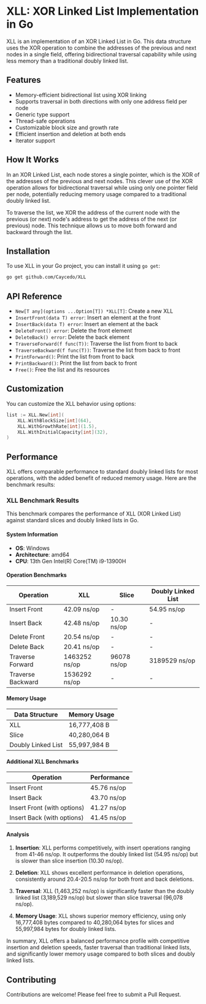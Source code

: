 # XLL: XOR Linked List Implementation in Go

XLL is an implementation of an XOR Linked List in Go. This data structure uses the XOR operation to combine the addresses of the previous and next nodes in a single field, offering bidirectional traversal capability while using less memory than a traditional doubly linked list.

## Features

- Memory-efficient bidirectional list using XOR linking
- Supports traversal in both directions with only one address field per node
- Generic type support
- Thread-safe operations
- Customizable block size and growth rate
- Efficient insertion and deletion at both ends
- Iterator support

## How It Works

In an XOR Linked List, each node stores a single pointer, which is the XOR of the addresses of the previous and next nodes. This clever use of the XOR operation allows for bidirectional traversal while using only one pointer field per node, potentially reducing memory usage compared to a traditional doubly linked list.

To traverse the list, we XOR the address of the current node with the previous (or next) node's address to get the address of the next (or previous) node. This technique allows us to move both forward and backward through the list.

## Installation

To use XLL in your Go project, you can install it using `go get`:

```bash
go get github.com/Caycedo/XLL
```

## API Reference

- `New[T any](options ...Option[T]) *XLL[T]`: Create a new XLL
- `InsertFront(data T) error`: Insert an element at the front
- `InsertBack(data T) error`: Insert an element at the back
- `DeleteFront() error`: Delete the front element
- `DeleteBack() error`: Delete the back element
- `TraverseForward(f func(T))`: Traverse the list from front to back
- `TraverseBackward(f func(T))`: Traverse the list from back to front
- `PrintForward()`: Print the list from front to back
- `PrintBackward()`: Print the list from back to front
- `Free()`: Free the list and its resources

## Customization

You can customize the XLL behavior using options:

```go
list := XLL.New[int](
    XLL.WithBlockSize[int](64),
    XLL.WithGrowthRate[int](1.5),
    XLL.WithInitialCapacity[int](32),
)
```

## Performance

XLL offers comparable performance to standard doubly linked lists for most operations, with the added benefit of reduced memory usage. Here are the benchmark results:

### XLL Benchmark Results

This benchmark compares the performance of XLL (XOR Linked List) against standard slices and doubly linked lists in Go.

#### System Information
- **OS**: Windows
- **Architecture**: amd64
- **CPU**: 13th Gen Intel(R) Core(TM) i9-13900H

#### Operation Benchmarks

| Operation | XLL | Slice | Doubly Linked List |
|-----------|-----|-------|---------------------|
| Insert Front | 42.09 ns/op | - | 54.95 ns/op |
| Insert Back | 42.48 ns/op | 10.30 ns/op | - |
| Delete Front | 20.54 ns/op | - | - |
| Delete Back | 20.41 ns/op | - | - |
| Traverse Forward | 1463252 ns/op | 96078 ns/op | 3189529 ns/op |
| Traverse Backward | 1536292 ns/op | - | - |

#### Memory Usage

| Data Structure | Memory Usage |
|----------------|--------------|
| XLL | 16,777,408 B |
| Slice | 40,280,064 B |
| Doubly Linked List | 55,997,984 B |

#### Additional XLL Benchmarks

| Operation | Performance |
|-----------|-------------|
| Insert Front | 45.76 ns/op |
| Insert Back | 43.70 ns/op |
| Insert Front (with options) | 41.27 ns/op |
| Insert Back (with options) | 41.45 ns/op |

#### Analysis

1. **Insertion**: XLL performs competitively, with insert operations ranging from 41-46 ns/op. It outperforms the doubly linked list (54.95 ns/op) but is slower than slice insertion (10.30 ns/op).

2. **Deletion**: XLL shows excellent performance in deletion operations, consistently around 20.4-20.5 ns/op for both front and back deletions.

3. **Traversal**: XLL (1,463,252 ns/op) is significantly faster than the doubly linked list (3,189,529 ns/op) but slower than slice traversal (96,078 ns/op).

4. **Memory Usage**: XLL shows superior memory efficiency, using only 16,777,408 bytes compared to 40,280,064 bytes for slices and 55,997,984 bytes for doubly linked lists.

In summary, XLL offers a balanced performance profile with competitive insertion and deletion speeds, faster traversal than traditional linked lists, and significantly lower memory usage compared to both slices and doubly linked lists.

## Contributing

Contributions are welcome! Please feel free to submit a Pull Request.

